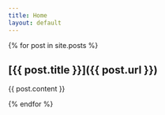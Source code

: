 ```yaml
---
title: Home
layout: default
---
```


{% for post in site.posts %}
## [{{ post.title }}]({{ post.url }})

{{ post.content }}

{% endfor %}
